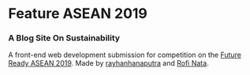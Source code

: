 # Feature ASEAN 2019
### A Blog Site On Sustainability

A front-end web development submission for competition on the [Future Ready ASEAN 2019](https://futurereadyasean.org/fra-competition-2019/).
Made by [rayhanhanaputra](http://github.com/rayhanhanaputra) and [Rofi Nata](http://github.com/quartz510).
